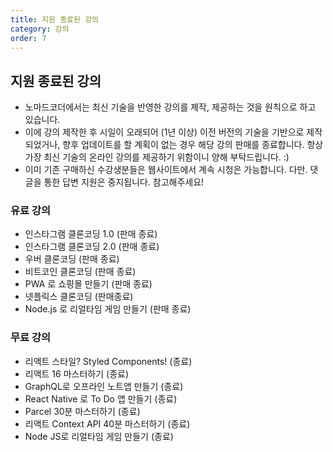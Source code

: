 ```yaml
---
title: 지원 종료된 강의
category: 강의
order: 7
---
```


## 지원 종료된 강의

- 노마드코더에서는 최신 기술을 반영한 강의를 제작, 제공하는 것을 원칙으로 하고 있습니다.
- 이에 강의 제작한 후 시일이 오래되어 (1년 이상) 이전 버전의 기술을 기반으로 제작되었거나, 향후 업데이트를 할 계획이 없는 경우 해당 강의 판매를 종료합니다. 항상 가장 최신 기술의 온라인 강의를 제공하기 위함이니 양해 부탁드립니다. :)
- 이미 기존 구매하신 수강생분들은 웹사이트에서 계속 시청은 가능합니다. 다만. 댓글을 통한 답변 지원은 중지됩니다. 참고해주세요!

### 유료 강의

- 인스타그램 클론코딩 1.0 (판매 종료)
- 인스타그램 클론코딩 2.0 (판매 종료)
- 우버 클론코딩 (판매 종료)
- 비트코인 클론코딩 (판매 종료)
- PWA 로 쇼핑몰 만들기 (판매 종료)
- 넷플릭스 클론코딩 (판매종료)
- Node.js 로 리얼타임 게임 만들기 (판매 종료)

### 무료 강의

- 리액트 스타일? Styled Components! (종료)
- 리액트 16 마스터하기 (종료)
- GraphQL로 오프라인 노트앱 만들기 (종료)
- React Native 로 To Do 앱 만들기 (종료)
- Parcel 30분 마스터하기 (종료)
- 리액트 Context API 40분 마스터하기 (종료)
- Node JS로 리얼타임 게임 만들기 (종료)
